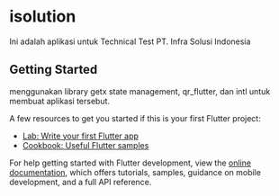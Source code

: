# isolution

Ini adalah aplikasi untuk Technical Test PT. Infra Solusi Indonesia

## Getting Started

menggunakan library getx state management, qr_flutter, dan intl untuk membuat aplikasi tersebut.

A few resources to get you started if this is your first Flutter project:

- [Lab: Write your first Flutter app](https://docs.flutter.dev/get-started/codelab)
- [Cookbook: Useful Flutter samples](https://docs.flutter.dev/cookbook)

For help getting started with Flutter development, view the
[online documentation](https://docs.flutter.dev/), which offers tutorials,
samples, guidance on mobile development, and a full API reference.
